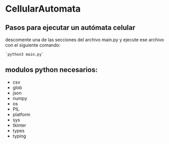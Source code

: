 # CellularAutomata

## Pasos para ejecutar un autómata celular
descomente una de las secciones del archivo main.py y ejecute ese archivo con el siguiente comando:
    
    `python3 main.py`



## modulos python necesarios:

* csv
* glob
* json
* numpy
* os
* PIL
* platform
* sys
* tkinter
* types
* typing